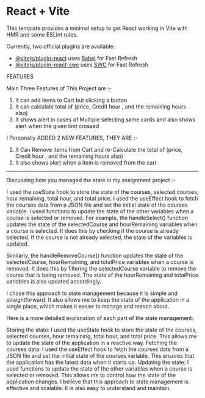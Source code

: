 # React + Vite

This template provides a minimal setup to get React working in Vite with HMR and some ESLint rules.

Currently, two official plugins are available:

- [@vitejs/plugin-react](https://github.com/vitejs/vite-plugin-react/blob/main/packages/plugin-react/README.md) uses [Babel](https://babeljs.io/) for Fast Refresh
- [@vitejs/plugin-react-swc](https://github.com/vitejs/vite-plugin-react-swc) uses [SWC](https://swc.rs/) for Fast Refresh




FEATURES

Main Three Features of This Project are :-

1. It can add items to Cart but clicking a button
2. It can calculate total of (price, Credit hour , and the remaining hours also)
3. It shows alert in cases of Multiple selecting same cards and also shows alert when the given limt crossed


I Personally ADDED 2 NEW FEATURES, THEY ARE :-

1. It Can Remove items from Cart and re-Calculate the total of (price, Credit hour , and the remaining hours also)
2. It also shows alert when a item is removed from the cart 

------------------------------------------------------------------------------

Discussing how you managed the state in my assignment project :-

I used the useState hook to store the state of the courses, selected courses, hour remaining, total hour, and total price.
I used the useEffect hook to fetch the courses data from a JSON file and set the initial state of the courses variable.
I used functions to update the state of the other variables when a course is selected or removed.
For example, the handleSelect() function updates the state of the selectedCourse and hourRemaining variables when a course is selected. It does this by checking if the course is already selected. If the course is not already selected, the state of the variables is updated.

Similarly, the handleRemoveCourse() function updates the state of the selectedCourse, hourRemaining, and totalPrice variables when a course is removed. It does this by filtering the selectedCourse variable to remove the course that is being removed. The state of the hourRemaining and totalPrice variables is also updated accordingly.

I chose this approach to state management because it is simple and straightforward. It also allows me to keep the state of the application in a single place, which makes it easier to manage and reason about.

Here is a more detailed explanation of each part of the state management:

Storing the state: I used the useState hook to store the state of the courses, selected courses, hour remaining, total hour, and total price. This allows me to update the state of the application in a reactive way.
Fetching the courses data: I used the useEffect hook to fetch the courses data from a JSON file and set the initial state of the courses variable. This ensures that the application has the latest data when it starts up.
Updating the state: I used functions to update the state of the other variables when a course is selected or removed. This allows me to control how the state of the application changes.
I believe that this approach to state management is effective and scalable. It is also easy to understand and maintain.